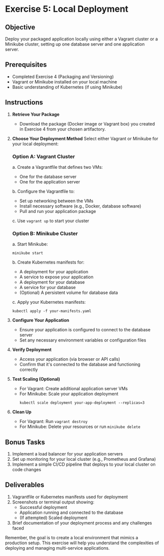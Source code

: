 # Exercise 5: Local Deployment

## Objective
Deploy your packaged application locally using either a Vagrant cluster or a Minikube cluster, setting up one database server and one application server.

## Prerequisites
- Completed Exercise 4 (Packaging and Versioning)
- Vagrant or Minikube installed on your local machine
- Basic understanding of Kubernetes (if using Minikube)

## Instructions

1. **Retrieve Your Package**
   - Download the package (Docker image or Vagrant box) you created in Exercise 4 from your chosen artifactory.

2. **Choose Your Deployment Method**
   Select either Vagrant or Minikube for your local deployment:

   ### Option A: Vagrant Cluster
   
   a. Create a Vagrantfile that defines two VMs:
      - One for the database server
      - One for the application server

   b. Configure the Vagrantfile to:
      - Set up networking between the VMs
      - Install necessary software (e.g., Docker, database software)
      - Pull and run your application package

   c. Use `vagrant up` to start your cluster

   ### Option B: Minikube Cluster

   a. Start Minikube:
      ```
      minikube start
      ```

   b. Create Kubernetes manifests for:
      - A deployment for your application
      - A service to expose your application
      - A deployment for your database
      - A service for your database
      - (Optional) A persistent volume for database data

   c. Apply your Kubernetes manifests:
      ```
      kubectl apply -f your-manifests.yaml
      ```

3. **Configure Your Application**
   - Ensure your application is configured to connect to the database server
   - Set any necessary environment variables or configuration files

4. **Verify Deployment**
   - Access your application (via browser or API calls)
   - Confirm that it's connected to the database and functioning correctly

5. **Test Scaling (Optional)**
   - For Vagrant: Create additional application server VMs
   - For Minikube: Scale your application deployment
     ```
     kubectl scale deployment your-app-deployment --replicas=3
     ```

6. **Clean Up**
   - For Vagrant: Run `vagrant destroy`
   - For Minikube: Delete your resources or run `minikube delete`

## Bonus Tasks
1. Implement a load balancer for your application servers
2. Set up monitoring for your local cluster (e.g., Prometheus and Grafana)
3. Implement a simple CI/CD pipeline that deploys to your local cluster on code changes

## Deliverables
1. Vagrantfile or Kubernetes manifests used for deployment
2. Screenshots or terminal output showing:
   - Successful deployment
   - Application running and connected to the database
   - (If attempted) Scaled deployment
3. Brief documentation of your deployment process and any challenges faced

Remember, the goal is to create a local environment that mimics a production setup. This exercise will help you understand the complexities of deploying and managing multi-service applications.
